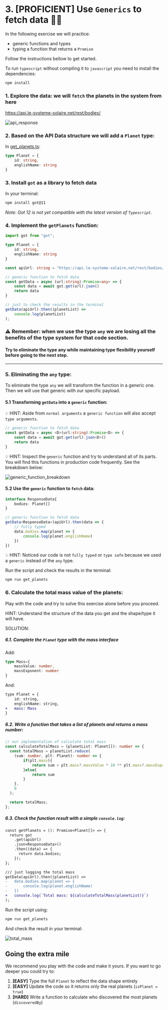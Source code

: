 # 3. **[PROFICIENT]** Use `Generics` to fetch data 🏋️‍♀️

In the following exercise we will practice:
- generic functions and types
- typing a function that returns a `Promise`

Follow the instructions bellow to get started.

To run `typescript` without compiling it to `javascript` you need to install the dependencies:

```bash
npm install
```

### 1. Explore the data: we will `fetch` the planets in the  system from here
https://api.le-systeme-solaire.net/rest/bodies/

![api_response](../../assets/api_response.png)

### 2. Based on the API Data structure we will add a `Planet` type:

In [get_planets.ts](src/generics/get_planets.ts):
```ts
type Planet = {
    id: string,
    englishName: string
}

```

### 3. Install `got` as a library to fetch data

In your terminal:
```bash
npm install got@11
```

*Note: Got 12 is not yet compatible with the latest version of `Typescript`.*


### 4. Implement the `getPlanets` function:

```ts
import got from "got";

type Planet = {
    id: string,
    englishName: string
}

const apiUrl: string = "https://api.le-systeme-solaire.net/rest/bodies/";

// generic function to fetch data
const getData = async (url:string):Promise<any> => {
    const data = await got.get(url).json()
    return data
}

// just to check the results in the terminal
getData(apiUrl).then((planetList) =>
    console.log(planetList)
);
```

### ⚠️ Remember: when we use the type `any` we are losing all the benefits of the type system for that code section.


#### Try to eliminate the type any while maintaining type flexibility yourself before going to the next step.

----

###  5. Eliminating the `any` type:

To eliminate the type `any` we will transform the function in a generic one. Then we will use that generic with our specific payload.

####  5.1 Transforming `getData` into a `generic` function:

💡 HINT: Aside from `normal arguments` a `generic function` will also accept `type arguments`.

```ts
// generic function to fetch data
const getData = async <D>(url:string):Promise<D> => {
    const data = await got.get(url).json<D>()
    return data
}
```
💡 HINT: Inspect the `generic` function and try to understand all of its parts. You will find this functions in production code frequently. See the breakdown below:

![generic_function_breakdown](../../assets/part_three/generic_breakdown.png)

####  5.2 Use the `generic` function to `fetch` data:


```ts
interface ResponseData{
    bodies: Planet[]
}

// generic function to fetch data
getData<ResponseData>(apiUrl).then(data => {
    // fully typed
    data.bodies.map(planet => {
        console.log(planet.englishName)
    })
})
```
💡 HINT: Noticed our code is not `fully typed` or `type safe` because we used a `generic` instead of the `any` type.

Run the script and check the results in the terminal:
```bash
npm run get_planets
```

### 6. Calculate the total mass value of the planets:

Play with the code and try to solve this exercise alone before you proceed. 

HINT: Understand the structure of the data you get and the shape/type it will have.

SOLUTION:

##### 6.1. Complete the `Planet` type with the mass interface

Add:
```ts
type Mass={
    massValue: number,
    massExponent: number
}
```
And:

```diff
type Planet = {
    id: string,
    englishName: string,
+   mass: Mass
}

```

##### 6.2. Write a function that takes a list of planets and returns a mass number:

```ts
// our implementation of calculate total mass
const calculateTotalMass = (planetList: Planet[]): number => {
  const totalMass = planetList.reduce(
    (sum: number, plt: Planet): number => {
        if(plt.mass){
            return sum + plt.mass?.massValue * 10 ** plt.mass?.massExponent
        }else{
            return sum
        }
    },
    0
  );

  return totalMass;
};
```

##### 6.3. Check the function result with a simple `console.log`:

```diff
const getPlanets = (): Promise<Planet[]> => {
  return got
    .get(apiUrl)
    .json<ResponseData>()
    .then((data) => {
      return data.bodies;
    });
};

/// just logging the total mass
getData(apiUrl).then((planetList) =>
-   data.bodies.map(planet => {
-       console.log(planet.englishName)
-   })
+   console.log(`Total mass: ${calculateTotalMass(planetList)}`)
);
```

Run the script using:
```bash
npm run get_planets
```

And check the result in your terminal: 

![total_mass](../../assets/total_mass.png)


## Going the extra mile
We recommend you play with the code and make it yours. If you want to go deeper you could try to:

1. **[EASY]** Type the full `Planet` to reflect the data shape entirely
2. **[EASY]** Update the code so it returns only the real planets (`isPlanet = true`)
3. **[HARD]** Write a function to calculate who discovered the most planets (`discoveredBy`)
